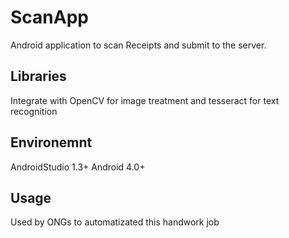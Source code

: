 # ScanApp

Android application to scan Receipts and submit to the server.

## Libraries
Integrate with OpenCV for image treatment and tesseract for text recognition

## Environemnt
AndroidStudio 1.3+
Android 4.0+

## Usage
Used by ONGs to automatizated this handwork job
